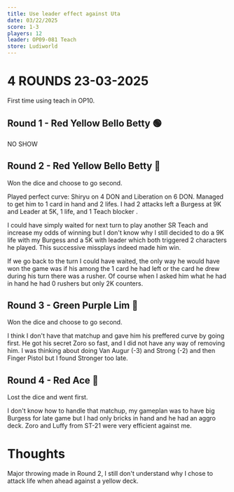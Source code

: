 ```yaml
---
title: Use leader effect against Uta
date: 03/22/2025
score: 1-3
players: 12
leader: OP09-081 Teach
store: Ludiworld
---
```


# 4 ROUNDS 23-03-2025

First time using teach in OP10.

## Round 1 - Red Yellow Bello Betty 🟢

NO SHOW

## Round 2 - Red Yellow Bello Betty 🔴

Won the dice and choose to go second.

Played perfect curve: Shiryu on 4 DON and Liberation on 6 DON.
Managed to get him to 1 card in hand and 2 lifes.
I had 2 attacks left a Burgess at 9K and Leader at 5K, 1 life, and 1 Teach blocker .

I could have simply waited for next turn to play another SR Teach and increase my odds of winning but I don't know why I still decided to do a 9K life with my Burgess and a 5K with leader which both triggered 2 characters he played. This successive missplays indeed made him win.

If we go back to the turn I could have waited, the only way he would have won the game was if his among the 1 card he had left or the card he drew during his turn there was a rusher. Of course when I asked him what he had in hand he had 0 rushers but only 2K counters.

## Round 3 - Green Purple Lim 🔴

Won the dice and choose to go second.

I think I don't have that matchup and gave him his preffered curve by going first.
He got his secret Zoro so fast, and I did not have any way of removing him.
I was thinking about doing Van Augur (-3) and Strong (-2) and then Finger Pistol but I found Stronger too late.

## Round 4 - Red Ace 🔴

Lost the dice and went first.

I don't know how to handle that matchup, my gameplan was to have big Burgess for late game but I had only bricks in hand and he had an aggro deck. Zoro and Luffy from ST-21 were very efficient against me.

# Thoughts

Major throwing made in Round 2, I still don't understand why I chose to attack life when ahead against a yellow deck.
